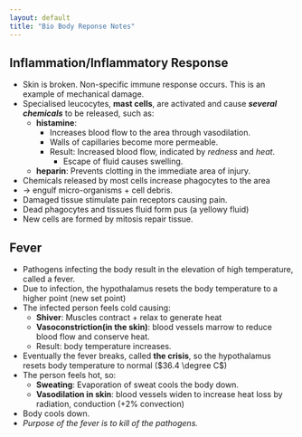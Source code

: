 ```yaml
---
layout: default
title: "Bio Body Reponse Notes"
---
```

## Inflammation/Inflammatory Response
- Skin is broken. Non-specific immune response occurs. This is an example of mechanical damage.
- Specialised leucocytes, **mast cells**, are activated and cause ***several chemicals*** to be released, such as:
	- **histamine**:
		- Increases blood flow to the area through vasodilation.
		- Walls of capillaries become more permeable. 
		- Result: Increased blood flow, indicated by *redness* and *heat*.
			- Escape of fluid causes swelling.
	- **heparin**: Prevents clotting in the immediate area of injury.
- Chemicals released by most cells increase phagocytes to the area 
- $\to$ engulf micro-organisms + cell debris.
- Damaged tissue stimulate pain receptors causing pain.
- Dead phagocytes and tissues fluid form pus (a yellowy fluid)
- New cells are formed by mitosis repair tissue.

## Fever
- Pathogens infecting the body result in the elevation of high temperature, called a fever.
- Due to infection, the hypothalamus resets the body temperature to a higher point (new set point)
- The infected person feels cold causing:
	- **Shiver**: Muscles contract + relax to generate heat
	- **Vasoconstriction(in the skin)**: blood vessels marrow to reduce blood flow and conserve heat.
	- Result: body temperature increases.
- Eventually the fever breaks, called **the crisis**, so the hypothalamus resets body temperature to normal ($36.4 \degree C$)
- The person feels hot, so:
	- **Sweating**: Evaporation of sweat cools the body down.
	- **Vasodilation in skin**: blood vessels widen to increase heat loss by radiation, conduction (+2% convection)
- Body cools down.
- *Purpose of the fever is to kill of the pathogens.*

